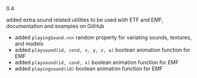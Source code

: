 0.4

added extra sound related utilities to be used with ETF and EMF, documentation and examples on GitHub

- added `playingSound.<n>` random property for variating sounds, textures, and models
- added `playsound(id, cond, x, y, z, a)` boolean animation function for EMF
- added `playsound(id, cond, x)` boolean animation function for EMF
- added `playingsound(id)` boolean animation function for EMF